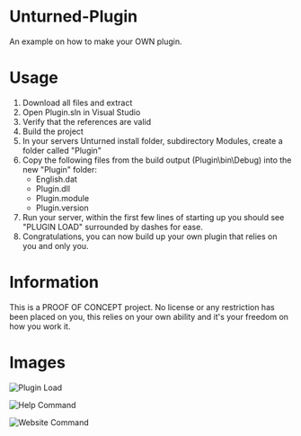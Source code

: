 # Unturned-Plugin
An example on how to make your OWN plugin.

# Usage
1. Download all files and extract
2. Open Plugin.sln in Visual Studio
3. Verify that the references are valid
4. Build the project
5. In your servers Unturned install folder, subdirectory Modules, create a folder called "Plugin"
6. Copy the following files from the build output (Plugin\bin\Debug) into the new "Plugin" folder:
     - English.dat
     - Plugin.dll
     - Plugin.module
     - Plugin.version
7. Run your server, within the first few lines of starting up you should see "PLUGIN LOAD" surrounded by dashes for ease.
8. Congratulations, you can now build up your own plugin that relies on you and only you.

# Information
This is a PROOF OF CONCEPT project.
No license or any restriction has been placed on you, this relies on your own ability and it's your freedom on how you work it.

# Images
![Plugin Load](https://i.imgur.com/LIdTx6f.png)

![Help Command](https://i.imgur.com/0xKuvPi.png)

![Website Command](https://i.imgur.com/5gqyazu.png)
